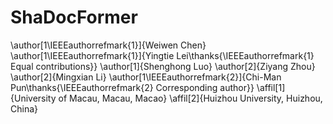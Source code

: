 # ShaDocFormer
\author[1\IEEEauthorrefmark{1}]{Weiwen Chen}
\author[1\IEEEauthorrefmark{1}]{Yingtie Lei\thanks{\IEEEauthorrefmark{1} Equal contributions}}
\author[1]{Shenghong Luo}
\author[2]{Ziyang Zhou}
\author[2]{Mingxian Li}
\author[1\IEEEauthorrefmark{2}]{Chi-Man Pun\thanks{\IEEEauthorrefmark{2} Corresponding author}}
\affil[1]{University of Macau, Macau, Macao}
\affil[2]{Huizhou University, Huizhou, China}
